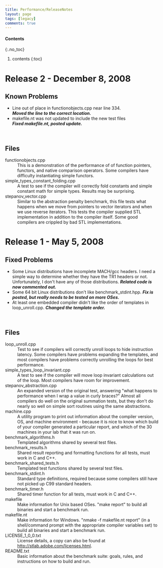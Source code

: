 ```yaml
---
title: Performance/ReleaseNotes
layout: page
tags: [legacy]
comments: true
---
```

#### Contents
{:.no_toc}
1. contents
{:toc}

# Release 2 - December 8, 2008

## Known Problems
<ul>

<li>Line out of place in functionobjects.cpp near line 334.<br>
<i><b>Moved the line to the correct location.</b></i>
</li>

<li>makefile.nt was not updated to include the new test files<br>
<i><b>Fixed makefile.nt, posted update.</b></i>
</li>

</ul>
<br>

## Files

<dl>

<dt>functionobjects.cpp</dt>
<dd>
This is a demonstration of the performance of of function pointers, functors, and native comparison operators.  Some compilers have difficulty instantiating simple functors.
</dd>
<dt>simple_types_constant_folding.cpp</dt>
<dd>
A test to see if the compiler will correctly fold constants and simple constant math for simple types.  Results may be surprising.
</dd>
<dt>stepanov_vector.cpp</dt>
<dd>
Similar to the abstraction penalty benchmark, this file tests what happens when we move from pointers to vector iterators and when we use reverse iterators.  This tests the compiler supplied STL implementation in addition to the compiler itself.  Some good compilers are crippled by bad STL implementations.
</dd>





</dl>



# Release 1 - May 5, 2008

## Fixed Problems
<ul>
<li>Some Linux distributions have incomplete MACH/gcc headers.  I need a simple way to determine whether they have the TR1 headers or not.  Unfortunately, I don't have any of those distributions.
<i><b>Related code is now commented out.</b></i>
</li>

<li>Some 64 bit Linux distributions don't like benchmark_stdint.hpp.
<i><b>Fix is posted, but really needs to be tested on more OSes.</b></i>
</li>

<li>At least one embedded compiler didn't like the order of templates in loop_unroll.cpp.
<i><b>Changed the template order.</b></i>
</li>

</ul>
<br>

<h2>Files</h2>

<dl>

<dt>loop_unroll.cpp</dt>
<dd>
Test to see if compilers will correctly unroll loops to hide instruction latency.  Some compilers have problems expanding the templates, and most compilers have problems correctly unrolling the loops for best performance.
</dd>
<dt>simple_types_loop_invariant.cpp</dt>
<dd>
A test to see if the compiler will move loop invariant calculations out of the loop.  Most compilers have room for improvement.
</dd>
<dt>stepanov_abstraction.cpp</dt>
<dd>
An expanded version of the original test, answering "what happens to performance when I wrap a value in curly braces?"  Almost all compilers do well on the original summation tests, but they don't do nearly so well on simple sort routines using the same abstractions.
</dd>



<dt>machine.cpp</dt>
<dd>
A utility program to print out information about the compiler version, OS, and machine environment - because it is nice to know which build of your compiler generated a particular report, and which of the 30 machines in your lab that it was run on.
</dd>



<dt>benchmark_algorithms.h</dt>
<dd>
Templated algorithms shared by several test files.
</dd>
<dt>benchmark_results.h</dt>
<dd>
Shared result reporting and formatting functions for all tests, must work in C and C++.
</dd>
<dt>benchmark_shared_tests.h</dt>
<dd>
Templated test functions shared by several test files.
</dd>
<dt>benchmark_stdint.h</dt>
<dd>
Standard type definitions, required because some compilers still have not picked up C99 standard headers.
</dd>
<dt>benchmark_timer.h</dt>
<dd>
Shared timer function for all tests, must work in C and C++.
</dd>


<dt>makefile</dt>
<dd>
Make information for Unix based OSes.  "make report" to build all binaries and start a benchmark run.
</dd>
<dt>makefile.nt</dt>
<dd>
Make information for Windows.  "nmake -f makefile.nt report" (in a shell/command prompt with the appropriate compiler variables set) to build all binaries and start a benchmark run.
</dd>


<dt>LICENSE_1_0_0.txt</dt>
<dd>
License details, a copy can also be found at <a href='http://stlab.adobe.com/licenses.html'>http://stlab.adobe.com/licenses.html</a>.
</dd>
<dt>README.txt</dt>
<dd>
Basic information about the benchmark suite: goals, rules, and instructions on how to build and run.
</dd>


</dl>
